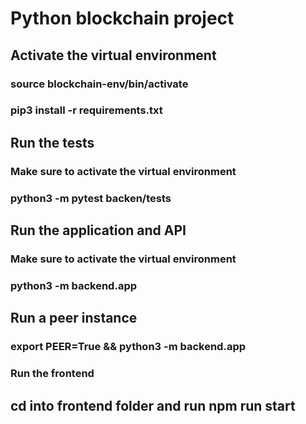 # Python blockchain project

## Activate the virtual environment 

### source blockchain-env/bin/activate 

### pip3 install -r requirements.txt

## Run the tests

### Make sure to activate the virtual environment 

### python3 -m pytest backen/tests 

## Run the application and API 

### Make sure to activate the virtual environment 

### python3 -m backend.app

## Run a peer instance 

### export PEER=True && python3 -m backend.app

### Run the frontend 

## cd into frontend folder and run npm run start